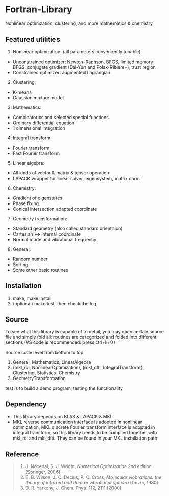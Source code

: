 # Fortran-Library
Nonlinear optimization, clustering, and more mathematics & chemistry

## Featured utilities
1. Nonlinear optimization: (all parameters conveniently tunable)
* Unconstrained optimizer:
Newton-Raphson, BFGS, limited memory BFGS, conjugate gradient (Dai-Yun and Polak-Ribiere+), trust region
* Constrained optimizer: augmented Lagrangian
2. Clustering:
* K-means
* Gaussian mixture model
3. Mathematics:
* Combinatorics and selected special functions
* Ordinary differential equation
* 1 dimensional integration
4. Integral transform:
* Fourier transform
* Fast Fourier transform
5. Linear algebra:
* All kinds of vector & matrix & tensor operation
* LAPACK wrapper for linear solver, eigensystem, matrix norm
6. Chemistry:
* Gradient of eigenstates
* Phase fixing
* Conical intersection adapted coordinate
7. Geometry transformation:
* Standard geometry (also called standard orientaion)
* Cartesian <-> internal coordinate
* Normal mode and vibrational frequency
8. General:
* Random number
* Sorting
* Some other basic routines

## Installation
1. make, make install
2. (optional) make test, then check the log

## Source
To see what this library is capable of in detail, you may open certain source file and simply fold all: routines are categorized and folded into different sections (VS code is recommended: press ctrl+k+0)

Source code level from bottom to top:
1. General, Mathematics, LinearAlgebra
2. (mkl_rci, NonlinearOptimization), (mkl_dfti, IntegralTransform), Clustering, Statistics, Chemistry
3. GeometryTransformation

test is to build a demo program, testing the functionality

## Dependency
* This library depends on BLAS & LAPACK & MKL
* MKL reverse communication interface is adopted in nonlinear optimization, MKL discrete Fourier transform interface is adopted in integral transform, so this library needs to be compiled together with mkl_rci and mkl_dfti. They can be found in your MKL installation path

## Reference
> 1. J. Nocedal, S. J. Wright, *Numerical Optimization 2nd edition* (Springer, 2006)
> 2. E. B. Wilson, J. C. Decius, P. C. Cross, *Molecular viobrations: the theory of infrared and Raman vibrational spectra* (Dover, 1980)
> 3. D. R. Yarkony, J. Chem. Phys. 112, 2111 (2000)